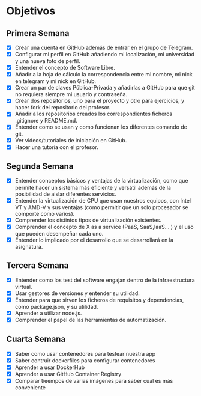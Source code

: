 # Objetivos

## Primera Semana

- [X] Crear una cuenta en GitHub además de entrar en el grupo de Telegram.
- [X] Configurar mi perfil en GitHub añadiendo mi localización, mi universidad y una nueva foto de perfil.
- [X] Entender el concepto de Software Libre.
- [X] Añadir a la hoja de cálculo la correspondencia entre mi nombre, mi nick en telegram y mi nick en GitHub.
- [X] Crear un par de claves Pública-Privada y añadirlas a GitHub para que git no requiera siempre mi usuario y contraseña.
- [X] Crear dos repositorios, uno para el proyecto y otro para ejercicios, y hacer fork del repositorio del profesor.
- [X] Añadir a los repositorios creados los correspondientes ficheros .gitignore y README.md.
- [X] Entender como se usan y como funcionan los diferentes comando de git.
- [X] Ver videos/tutoriales de iniciación en GitHub.
- [X] Hacer una tutoría con el profesor.

## Segunda Semana

- [X] Entender conceptos básicos y ventajas de la virtualización, como que permite hacer un sistema más eficiente y versátil además de la posibilidad de aislar diferentes servicios.
- [X] Entender la virtualización de CPU que usan nuestros equipos, con Intel VT y AMD-V y sus ventajas (como permitir que un solo procesador se comporte como varios).
- [X] Comprender los distintos tipos de virtualización existentes.
- [X] Comprender el concepto de X as a service (PaaS, SaaS,IaaS... ) y el uso que pueden desempeñar cada uno.
- [X] Entender lo implicado por el desarrollo que se desarrollará en la asignatura.

## Tercera Semana

- [X] Entender como los test del software engajan dentro de la infraestructura virtual.
- [X] Usar gestores de versiones y entender su utilidad.
- [X] Entender para que sirven los ficheros de requisitos y dependencias, como package.json, y su utilidad.
- [X] Aprender a utilizar node.js.
- [X] Comprender el papel de las herramientas de automatización.

## Cuarta Semana
- [X] Saber como usar contenedores para testear nuestra app
- [X] Saber contruir dockerfiles para configurar contenedores
- [X] Aprender a usar DockerHub
- [X] Aprender a usar GitHub Container Registry
- [X] Comparar tieempos de varias imágenes para saber cual es más conveniente